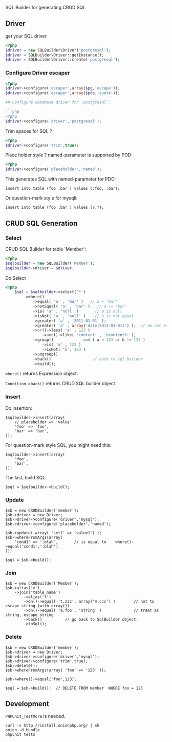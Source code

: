 SQL Builder for generating CRUD SQL

## Driver

get your SQL driver

```php
<?php
$driver = new SQLBuilder\Driver('postgresql');
$driver = SQLBuilder\Driver::getInstance();
$driver = SQLBuilder\Driver::create('postgresql');
```

### Configure Driver escaper

```php
<?php
$driver->configure('escaper',array($pg,'escape'));
$driver->configure('escaper',array($pdo,'quote'));

## Configure database driver for `postgresql`:

```php
<?php
$driver->configure('driver','postgresql');
```

Trim spaces for SQL ? 

```php
<?php
$driver->configure('trim',true);
```

Place holder style ? named-parameter is supported by POD:

```php
<?php
$driver->configure('placeholder','named');
```

This generates SQL with named-parameter for PDO:

    insert into table (foo ,bar ) values (:foo, :bar);

Or question-mark style for mysqli:

    insert into table (foo ,bar ) values (?,?);


## CRUD SQL Generation

### Select

CRUD SQL Builder for table 'Member':

```php
<?php
$sqlbuilder = new SQLBuilder('Member');
$sqlbuilder->driver = $driver;
```

Do Select

```php
<?php
    $sql = $sqlbuilder->select('*')
        ->where()
            ->equal( 'a' , 'bar' )   // a = 'bar'
            ->notEqual( 'a' , 'bar' )   // a != 'bar'
            ->is( 'a' , 'null' )       // a is null
            ->isNot( 'a' , 'null' )    // a is not equal
            ->greater( 'a' , '2011-01-01' );
            ->greater( 'a' , array('date(2011-01-01)') );  // do not escape
            ->or()->less( 'a' , 123 )
                ->and()->like( 'content' , '%content%' );
            ->group()             and ( a = 123 or b != 123 )
                ->is( 'a' , 123 )
                ->isNot( 'b', 123 )             
            ->ungroup()
            ->back()                  // back to sql builder
            ->build();
```

`where()` returns Expression object.

`Condition->back()` returns CRUD SQL builder object


### Insert

Do insertion:

    $sqlbuilder->insert(array(
        // placeholder => 'value'
        'foo' => 'foo',
        'bar' => 'bar',
    ));

For question-mark style SQL, you might need this:

    $sqlbuilder->insert(array(
        'foo',
        'bar',
    ));

The last, build SQL:

    $sql = $sqlbuilder->build();

### Update

    $sb = new CRUDBuilder('member');
    $sb->driver = new Driver;
    $sb->driver->configure('driver','mysql');
    $sb->driver->configure('placeholder','named');

    $sb->update( array( 'set1' => 'value1') );
    $sb->whereFromArgs(array( 
        'cond1' => ':blah',       // is equal to    where()->equal('cond1',':blah')
    ));

    $sql = $sb->build();

### Join

    $sb = new CRUDBuilder('Member');
    $sb->alias('m')
        ->join('table_name')
            ->alias('t')
            ->on()->equal( 't.zzz', array('m.ccc') )        // not to escape string (with array())
            ->on()->equal( 'a.foo', 'string' )              // treat as string, escape string
            ->back()          // go back to SqlBuilder object.
            ->toSql();


### Delete

    $sb = new CRUDBuilder('member');
    $sb->driver = new Driver;
    $sb->driver->configure('driver','mysql');
    $sb->driver->configure('trim',true);
    $sb->delete();
    $sb->whereFromArgs(array( 'foo' => '123' ));

    $sb->where()->equal('foo',123);

    $sql = $sb->build();  // DELETE FROM member  WHERE foo = 123

## Development

`PHPUnit_TestMore` is needed.

    curl -s http://install.onionphp.org/ | sh
    onion -d bundle
    phpunit tests


